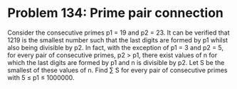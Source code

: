 # Problem 134: Prime pair connection
Consider the consecutive primes p1 = 19 and p2 = 23. It can be verified
that 1219 is the smallest number such that the last digits are formed by
p1 whilst also being divisible by p2. In fact, with the exception of p1
= 3 and p2 = 5, for every pair of consecutive primes, p2 &gt; p1, there
exist values of n for which the last digits are formed by p1 and n is
divisible by p2. Let S be the smallest of these values of n. Find ∑ S
for every pair of consecutive primes with 5 ≤ p1 ≤ 1000000.
